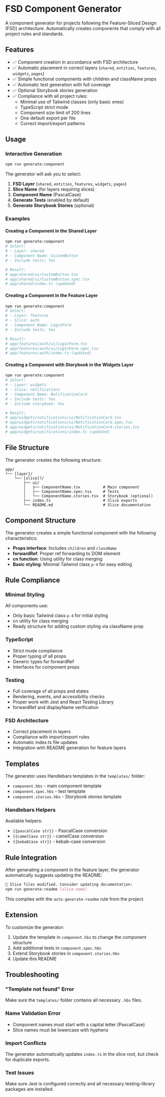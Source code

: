 # FSD Component Generator

A component generator for projects following the Feature-Sliced Design (FSD) architecture. Automatically creates components that comply with all project rules and standards.

## Features

- ✅ Component creation in accordance with FSD architecture
- ✅ Automatic placement in correct layers (`shared`, `entities`, `features`, `widgets`, `pages`)
- ✅ Simple functional components with children and className props
- ✅ Automatic test generation with full coverage
- ✅ Optional Storybook stories generation
- ✅ Compliance with all project rules:
  - Minimal use of Tailwind classes (only basic ones)
  - TypeScript strict mode
  - Component size limit of 200 lines
  - One default export per file
  - Correct import/export patterns

## Usage

### Interactive Generation

```bash
npm run generate:component
```

The generator will ask you to select:
1. **FSD Layer** (`shared`, `entities`, `features`, `widgets`, `pages`)
2. **Slice Name** (for layers requiring slices)
3. **Component Name** (PascalCase)
4. **Generate Tests** (enabled by default)
5. **Generate Storybook Stories** (optional)

### Examples

#### Creating a Component in the Shared Layer

```bash
npm run generate:component
# Select:
# - Layer: shared
# - Component Name: CustomButton
# - Include tests: Yes

# Result:
# app/shared/ui/CustomButton.tsx
# app/shared/ui/CustomButton.spec.tsx
# app/shared/index.ts (updated)
```

#### Creating a Component in the Feature Layer

```bash
npm run generate:component
# Select:
# - Layer: features
# - Slice: auth
# - Component Name: LoginForm
# - Include tests: Yes

# Result:
# app/features/auth/ui/LoginForm.tsx
# app/features/auth/ui/LoginForm.spec.tsx
# app/features/auth/index.ts (updated)
```

#### Creating a Component with Storybook in the Widgets Layer

```bash
npm run generate:component
# Select:
# - Layer: widgets
# - Slice: notifications
# - Component Name: NotificationCard
# - Include tests: Yes
# - Include storybook: Yes

# Result:
# app/widgets/notifications/ui/NotificationCard.tsx
# app/widgets/notifications/ui/NotificationCard.spec.tsx
# app/widgets/notifications/ui/NotificationCard.stories.tsx
# app/widgets/notifications/index.ts (updated)
```

## File Structure

The generator creates the following structure:

```
app/
└── [layer]/
    └── [slice]?/
        ├── ui/
        │   ├── ComponentName.tsx          # Main component
        │   ├── ComponentName.spec.tsx     # Tests
        │   └── ComponentName.stories.tsx  # Storybook (optional)
        ├── index.ts                       # Slice exports
        └── README.md                      # Slice documentation
```

## Component Structure

The generator creates a simple functional component with the following characteristics:

- **Props interface**: Includes `children` and `className`
- **forwardRef**: Proper ref forwarding to DOM element
- **cn function**: Using utility for class merging
- **Basic styling**: Minimal Tailwind class `p-4` for easy editing

## Rule Compliance

### Minimal Styling
All components use:
- Only basic Tailwind class `p-4` for initial styling
- cn utility for class merging
- Ready structure for adding custom styling via className prop

### TypeScript
- Strict mode compliance
- Proper typing of all props
- Generic types for forwardRef
- Interfaces for component props

### Testing
- Full coverage of all props and states
- Rendering, events, and accessibility checks
- Proper work with Jest and React Testing Library
- forwardRef and displayName verification

### FSD Architecture
- Correct placement in layers
- Compliance with import/export rules
- Automatic index.ts file updates
- Integration with README generation for feature layers

## Templates

The generator uses Handlebars templates in the `templates/` folder:

- `component.hbs` - main component template
- `component.spec.hbs` - test template
- `component.stories.hbs` - Storybook stories template

### Handlebars Helpers

Available helpers:
- `{{pascalCase str}}` - PascalCase conversion
- `{{camelCase str}}` - camelCase conversion
- `{{kebabCase str}}` - kebab-case conversion

## Rule Integration

After generating a component in the feature layer, the generator automatically suggests updating the README:

```bash
📝 Slice files modified. Consider updating documentation:
npm run generate:readme [slice-name]
```

This complies with the `auto-generate-readme` rule from the project.

## Extension

To customize the generator:

1. Update the template in `component.hbs` to change the component structure
2. Add additional tests in `component.spec.hbs`
3. Extend Storybook stories in `component.stories.hbs`
4. Update this README

## Troubleshooting

### "Template not found" Error
Make sure the `templates/` folder contains all necessary `.hbs` files.

### Name Validation Error
- Component names must start with a capital letter (PascalCase)
- Slice names must be lowercase with hyphens

### Import Conflicts
The generator automatically updates `index.ts` in the slice root, but check for duplicate exports.

### Test Issues
Make sure Jest is configured correctly and all necessary testing-library packages are installed. 